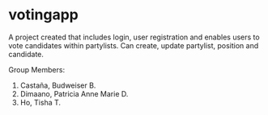 # votingapp
A project created that includes login, user registration and enables users to vote candidates within partylists. 
Can create, update partylist, position and candidate. 


Group Members:
1. Castaña, Budweiser B.
2. Dimaano, Patricia Anne Marie D.
3. Ho, Tisha T.
